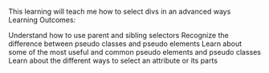 This learning will teach me how to select divs in an advanced ways
Learning Outcomes:

Understand how to use parent and sibling selectors
Recognize the difference between pseudo classes and pseudo elements
Learn about some of the most useful and common pseudo elements and pseudo classes
Learn about the different ways to select an attribute or its parts